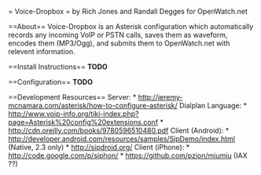 = Voice-Dropbox =
by Rich Jones and Randall Degges
for OpenWatch.net

==About==
Voice-Dropbox is an Asterisk configuration which automatically records any incoming VoIP or PSTN calls,
saves them as waveform, encodes them (MP3/Ogg), and submits them to OpenWatch.net with relevent information.

==Install Instructions==
**TODO**

==Configuration==
**TODO**

==Development Resources==
Server:
    * http://jeremy-mcnamara.com/asterisk/how-to-configure-asterisk/
Dialplan Language:
    * http://www.voip-info.org/tiki-index.php?page=Asterisk%20config%20extensions.conf
    * http://cdn.oreilly.com/books/9780596510480.pdf
Client (Android):
    * http://developer.android.com/resources/samples/SipDemo/index.html (Native, 2.3 only)
    * http://sipdroid.org/
Client (iPhone):
    * http://code.google.com/p/siphon/
    * https://github.com/pzion/miumiu (IAX ??)
